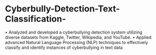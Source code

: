 # Cyberbully-Detection-Text-Classification-
• Analyzed and developed a cyberbullying detection system utilizing diverse datasets from Kaggle, Twitter, Wikipedia, and YouTube. 
• Applied advanced Natural Language Processing (NLP) techniques to effectively classify and identify instances of cyberbullying in text data
